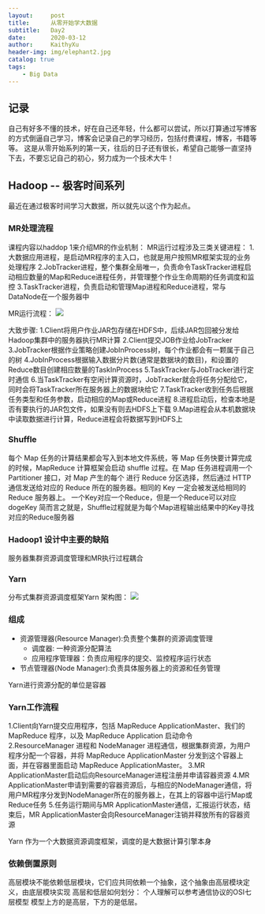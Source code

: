 ```yaml
---
layout:     post
title:      从零开始学大数据
subtitle:   Day2
date:       2020-03-12
author:     KaithyXu
header-img: img/elephant2.jpg
catalog: true
tags:
    - Big Data
---
```


## 记录
自己有好多不懂的技术，好在自己还年轻，什么都可以尝试，所以打算通过写博客的方式倒逼自己学习，博客会记录自己的学习经历，包括付费课程，博客，书籍等等。
这是从零开始系列的第一天，往后的日子还有很长，希望自己能够一直坚持下去，不要忘记自己的初心，努力成为一个技术大牛！

## Hadoop -- 极客时间系列

最近在通过极客时间学习大数据，所以就先以这个作为起点。
### MR处理流程
课程内容以haddop 1来介绍MR的作业机制：
MR运行过程涉及三类关键进程：
1.大数据应用进程，是启动MR程序的主入口，也就是用户按照MR框架实现的业务处理程序
2.JobTracker进程，整个集群全局唯一，负责命令TaskTracker进程启动相应数量的Map和Reduce进程任务，并管理整个作业生命周期的任务调度和监控
3.TaskTracker进程，负责启动和管理Map进程和Reduce进程，常与DataNode在一个服务器中

MR运行流程：
![](https://static001.geekbang.org/resource/image/2d/27/2df4e1976fd8a6ac4a46047d85261027.png)

大致步骤:
1.Client将用户作业JAR包存储在HDFS中，后续JAR包回被分发给Hadoop集群中的服务器执行MR计算
2.Client提交JOB作业给JobTracker
3.JobTracker根据作业策略创建JobInProcess树，每个作业都会有一颗属于自己的树
4.JobInProcess根据输入数据分片数(通常是数据块的数目)，和设置的Reduce数目创建相应数量的TaskInProcess
5.TaskTracker与JobTracker进行定时通信
6.当TaskTracker有空闲计算资源时，JobTracker就会将任务分配给它，同时会将TaskTracker所在服务器上的数据块给它
7.TaskTracker收到任务后根据任务类型和任务参数，启动相应的Map或Reduce进程
8.进程启动后，检查本地是否有要执行的JAR包文件，如果没有则去HDFS上下载
9.Map进程会从本机数据块中读取数据进行计算，Reduce进程会将数据写到HDFS上

### Shuffle
每个 Map 任务的计算结果都会写入到本地文件系统，等 Map 任务快要计算完成的时候，MapReduce 计算框架会启动 shuffle 过程。在 Map 任务进程调用一个 Partitioner 接口，对 Map 产生的每个 进行 Reduce 分区选择，然后通过 HTTP 通信发送给对应的 Reduce 所在的服务器。相同的 Key 一定会被发送给相同的 Reduce 服务器上。
一个Key对应一个Reduce，但是一个Reduce可以对应dogeKey
简而言之就是，Shuffle过程就是为每个Map进程输出结果中的Key寻找对应的Reduce服务器

### Hadoop1 设计中主要的缺陷
服务器集群资源调度管理和MR执行过程耦合

### Yarn
分布式集群资源调度框架Yarn
架构图：
![](https://static001.geekbang.org/resource/image/af/b1/af90905013e5869f598c163c09d718b1.jpg)

### 组成
* 资源管理器(Resource Manager):负责整个集群的资源调度管理
    * 调度器: 一种资源分配算法
    * 应用程序管理器：负责应用程序的提交、监控程序运行状态
* 节点管理器(Node Manager):负责具体服务器上的资源和任务管理

Yarn进行资源分配的单位是容器

### Yarn工作流程
1.Client向Yarn提交应用程序，包括 MapReduce ApplicationMaster、我们的 MapReduce 程序，以及 MapReduce Application 启动命令
2.ResourceManager 进程和 NodeManager 进程通信，根据集群资源，为用户程序分配一个容器，并将 MapReduce ApplicationMaster 分发到这个容器上面，并在容器里面启动 MapReduce ApplicationMaster。
3.MR ApplicationMaster启动后向ResourceManager进程注册并申请容器资源
4.MR ApplicationMaster申请到需要的容器资源后，与相应的NodeManager通信，将用户MR程序分发到NodeManager所在的服务器上，在其上的容器中运行Map或Reduce任务
5.任务运行期间与MR ApplicationMaster通信，汇报运行状态，结束后，MR ApplicationMaster会向ResourceManager注销并释放所有的容器资源

Yarn 作为一个大数据资源调度框架，调度的是大数据计算引擎本身

### 依赖倒置原则
高层模块不能依赖低层模块，它们应共同依赖一个抽象，这个抽象由高层模块定义，由底层模块实现
高层和低层如何划分：
个人理解可以参考通信协议的OSI七层模型
模型上方的是高层，下方的是低层。


